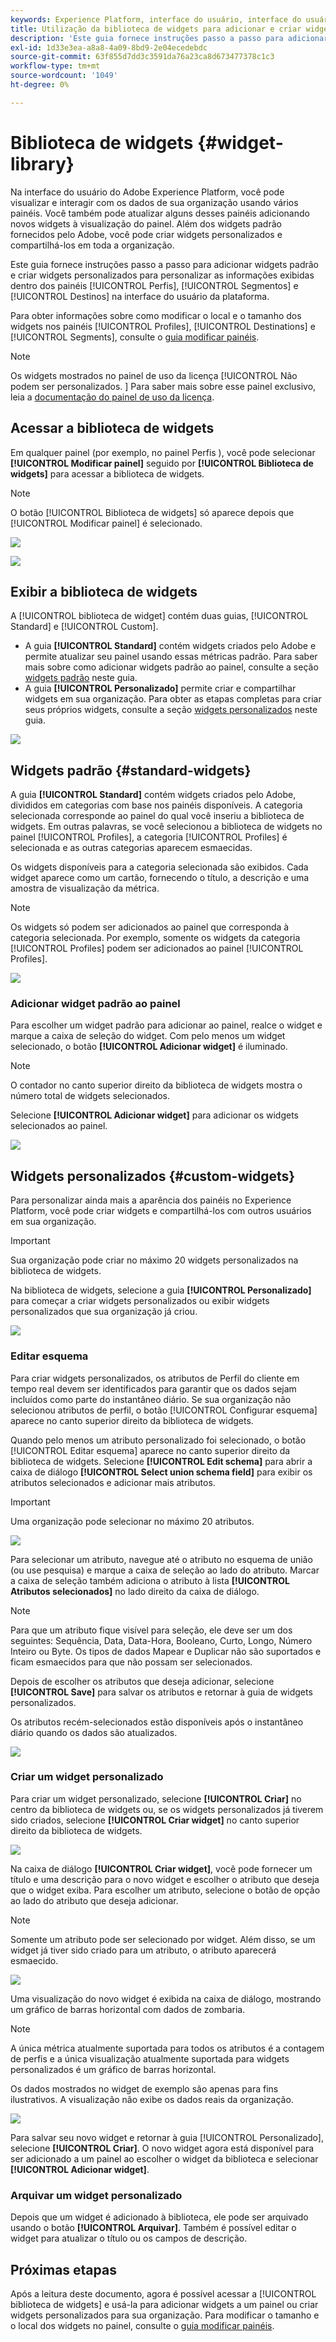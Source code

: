 ```yaml
---
keywords: Experience Platform, interface do usuário, interface do usuário, painéis, painel, perfis, segmentos, destinos, uso de licença
title: Utilização da biblioteca de widgets para adicionar e criar widgets de painel
description: 'Este guia fornece instruções passo a passo para adicionar widgets padrão e criar widgets personalizados para visualizar dados de painel no Adobe Experience Platform. '
exl-id: 1d33e3ea-a8a8-4a09-8bd9-2e04ecedebdc
source-git-commit: 63f855d7dd3c3591da76a23ca8d673477378c1c3
workflow-type: tm+mt
source-wordcount: '1049'
ht-degree: 0%

---
```


# Biblioteca de widgets {#widget-library}

Na interface do usuário do Adobe Experience Platform, você pode visualizar e interagir com os dados de sua organização usando vários painéis. Você também pode atualizar alguns desses painéis adicionando novos widgets à visualização do painel. Além dos widgets padrão fornecidos pelo Adobe, você pode criar widgets personalizados e compartilhá-los em toda a organização.

Este guia fornece instruções passo a passo para adicionar widgets padrão e criar widgets personalizados para personalizar as informações exibidas dentro dos painéis [!UICONTROL Perfis], [!UICONTROL Segmentos] e [!UICONTROL Destinos] na interface do usuário da plataforma.

Para obter informações sobre como modificar o local e o tamanho dos widgets nos painéis [!UICONTROL Profiles], [!UICONTROL Destinations] e [!UICONTROL Segments], consulte o [guia modificar painéis](modify.md).

>[!NOTE]
>
>Os widgets mostrados no painel de uso da licença [!UICONTROL Não podem ser personalizados. ] Para saber mais sobre esse painel exclusivo, leia a [documentação do painel de uso da licença](guides/license-usage.md).

## Acessar a biblioteca de widgets

Em qualquer painel (por exemplo, no painel Perfis ), você pode selecionar **[!UICONTROL Modificar painel]** seguido por **[!UICONTROL Biblioteca de widgets]** para acessar a biblioteca de widgets.

>[!NOTE]
>
>O botão [!UICONTROL Biblioteca de widgets] só aparece depois que [!UICONTROL Modificar painel] é selecionado.

![](images/customization/modify-dashboard.png)

![](images/customization/widget-library-button.png)

## Exibir a biblioteca de widgets

A [!UICONTROL biblioteca de widget] contém duas guias, [!UICONTROL Standard] e [!UICONTROL Custom].

* A guia **[!UICONTROL Standard]** contém widgets criados pelo Adobe e permite atualizar seu painel usando essas métricas padrão. Para saber mais sobre como adicionar widgets padrão ao painel, consulte a seção [widgets padrão](#standard-widgets) neste guia.
* A guia **[!UICONTROL Personalizado]** permite criar e compartilhar widgets em sua organização. Para obter as etapas completas para criar seus próprios widgets, consulte a seção [widgets personalizados](#custom-widgets) neste guia.

![](images/customization/widget-library.png)

## Widgets padrão {#standard-widgets}

A guia **[!UICONTROL Standard]** contém widgets criados pelo Adobe, divididos em categorias com base nos painéis disponíveis. A categoria selecionada corresponde ao painel do qual você inseriu a biblioteca de widgets. Em outras palavras, se você selecionou a biblioteca de widgets no painel [!UICONTROL Profiles], a categoria [!UICONTROL Profiles] é selecionada e as outras categorias aparecem esmaecidas.

Os widgets disponíveis para a categoria selecionada são exibidos. Cada widget aparece como um cartão, fornecendo o título, a descrição e uma amostra de visualização da métrica.

>[!NOTE]
>
>Os widgets só podem ser adicionados ao painel que corresponda à categoria selecionada. Por exemplo, somente os widgets da categoria [!UICONTROL Profiles] podem ser adicionados ao painel [!UICONTROL Profiles].

![](images/customization/standard-widgets.png)

### Adicionar widget padrão ao painel

Para escolher um widget padrão para adicionar ao painel, realce o widget e marque a caixa de seleção do widget. Com pelo menos um widget selecionado, o botão **[!UICONTROL Adicionar widget]** é iluminado.

>[!NOTE]
>
>O contador no canto superior direito da biblioteca de widgets mostra o número total de widgets selecionados.

Selecione **[!UICONTROL Adicionar widget]** para adicionar os widgets selecionados ao painel.

![](images/customization/add-widget.png)

## Widgets personalizados {#custom-widgets}

Para personalizar ainda mais a aparência dos painéis no Experience Platform, você pode criar widgets e compartilhá-los com outros usuários em sua organização.

>[!IMPORTANT]
>
>Sua organização pode criar no máximo 20 widgets personalizados na biblioteca de widgets.

Na biblioteca de widgets, selecione a guia **[!UICONTROL Personalizado]** para começar a criar widgets personalizados ou exibir widgets personalizados que sua organização já criou.

![](images/customization/custom-widgets.png)

### Editar esquema

Para criar widgets personalizados, os atributos de Perfil do cliente em tempo real devem ser identificados para garantir que os dados sejam incluídos como parte do instantâneo diário. Se sua organização não selecionou atributos de perfil, o botão [!UICONTROL Configurar esquema] aparece no canto superior direito da biblioteca de widgets.

Quando pelo menos um atributo personalizado foi selecionado, o botão [!UICONTROL Editar esquema] aparece no canto superior direito da biblioteca de widgets. Selecione **[!UICONTROL Edit schema]** para abrir a caixa de diálogo **[!UICONTROL Select union schema field]** para exibir os atributos selecionados e adicionar mais atributos.

>[!IMPORTANT]
>
>Uma organização pode selecionar no máximo 20 atributos.

![](images/customization/edit-schema.png)

Para selecionar um atributo, navegue até o atributo no esquema de união (ou use pesquisa) e marque a caixa de seleção ao lado do atributo. Marcar a caixa de seleção também adiciona o atributo à lista **[!UICONTROL Atributos selecionados]** no lado direito da caixa de diálogo.

>[!NOTE]
>
>Para que um atributo fique visível para seleção, ele deve ser um dos seguintes: Sequência, Data, Data-Hora, Booleano, Curto, Longo, Número Inteiro ou Byte. Os tipos de dados Mapear e Duplicar não são suportados e ficam esmaecidos para que não possam ser selecionados.

Depois de escolher os atributos que deseja adicionar, selecione **[!UICONTROL Save]** para salvar os atributos e retornar à guia de widgets personalizados.

Os atributos recém-selecionados estão disponíveis após o instantâneo diário quando os dados são atualizados.

![](images/customization/select-attribute.png)

### Criar um widget personalizado

Para criar um widget personalizado, selecione **[!UICONTROL Criar]** no centro da biblioteca de widgets ou, se os widgets personalizados já tiverem sido criados, selecione **[!UICONTROL Criar widget]** no canto superior direito da biblioteca de widgets.

![](images/customization/create-widget.png)

Na caixa de diálogo **[!UICONTROL Criar widget]**, você pode fornecer um título e uma descrição para o novo widget e escolher o atributo que deseja que o widget exiba. Para escolher um atributo, selecione o botão de opção ao lado do atributo que deseja adicionar.

>[!NOTE]
>
>Somente um atributo pode ser selecionado por widget. Além disso, se um widget já tiver sido criado para um atributo, o atributo aparecerá esmaecido.

![](images/customization/create-widget-dialog.png)

Uma visualização do novo widget é exibida na caixa de diálogo, mostrando um gráfico de barras horizontal com dados de zombaria.

>[!NOTE]
>
>A única métrica atualmente suportada para todos os atributos é a contagem de perfis e a única visualização atualmente suportada para widgets personalizados é um gráfico de barras horizontal.
>
>Os dados mostrados no widget de exemplo são apenas para fins ilustrativos. A visualização não exibe os dados reais da organização.

![](images/customization/create-widget-select-attribute.png)

Para salvar seu novo widget e retornar à guia [!UICONTROL Personalizado], selecione **[!UICONTROL Criar]**. O novo widget agora está disponível para ser adicionado a um painel ao escolher o widget da biblioteca e selecionar **[!UICONTROL Adicionar widget]**.

### Arquivar um widget personalizado

Depois que um widget é adicionado à biblioteca, ele pode ser arquivado usando o botão **[!UICONTROL Arquivar]**. Também é possível editar o widget para atualizar o título ou os campos de descrição.

## Próximas etapas

Após a leitura deste documento, agora é possível acessar a [!UICONTROL biblioteca de widgets] e usá-la para adicionar widgets a um painel ou criar widgets personalizados para sua organização. Para modificar o tamanho e o local dos widgets no painel, consulte o [guia modificar painéis](modify.md).
